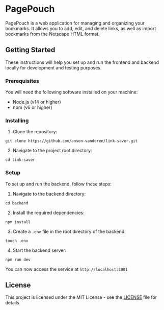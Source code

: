 # PagePouch

PagePouch is a web application for managing and organizing your bookmarks. It allows you to add,
edit, and delete links, as well as import bookmarks from the Netscape HTML format.

## Getting Started

These instructions will help you set up and run the frontend and backend locally for development and
testing purposes.

### Prerequisites

You will need the following software installed on your machine:

- Node.js (v14 or higher)
- npm (v6 or higher)

### Installing

1. Clone the repository:

```
git clone https://github.com/anson-vandoren/link-saver.git
```

2. Navigate to the project root directory:

```
cd link-saver
```

### Setup

To set up and run the backend, follow these steps:

1. Navigate to the backend directory:

```
cd backend
```

2. Install the required dependencies:

```
npm install
```

3. Create a `.env` file in the root directory of the backend:

```
touch .env
```

4. Start the backend server:

```
npm run dev
```

You can now access the service at `http://localhost:3001`


## License

This project is licensed under the MIT License - see the [LICENSE](LICENSE) file for details
